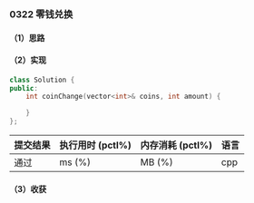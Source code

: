 ### 0322 零钱兑换

#### （1）思路

#### （2）实现

```cpp
class Solution {
public:
    int coinChange(vector<int>& coins, int amount) {

    }
};
```

| 提交结果 | 执行用时 (pctl%) | 内存消耗 (pctl%) | 语言 |
|:---------|:-----------------|:-----------------|:-----|
| 通过     |  ms (%)   |  MB (%)  | cpp  |

#### （3）收获
